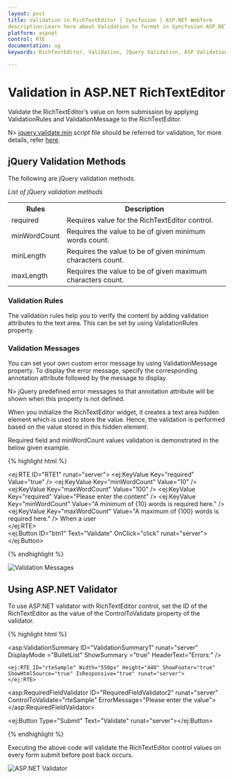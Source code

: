 ```yaml
---
layout: post
title: Validation in RichTextEditor | Syncfusion | ASP.NET Webform
description:Learn here about Validation to format in Syncfusion ASP.NET RichTextEditor control its element and more
platform: aspnet
control: RTE
documentation: ug
keywords: RichTextEditor, Validation, JQuery Validation, ASP Validation

---
```


# Validation in ASP.NET RichTextEditor

Validate the RichTextEditor’s value on form submission by applying ValidationRules and ValidationMessage to the RichTextEditor.

N> [jquery.validate.min](https://cdn.syncfusion.com/js/assets/external/jquery.validate.min.js) script file should be referred for validation, for more details, refer [here](https://jqueryvalidation.org/documentation/).

## jQuery Validation Methods

The following are jQuery validation methods.

_List of jQuery validation methods_

<table>
<tr>
<th>
Rules</th><th>
Description</th></tr>
<tr>
<td>
required</td><td>
 Requires value for the RichTextEditor control.</td></tr>
<tr>
<td>
minWordCount</td><td>
 Requires the value to be of given minimum words count.</td></tr>
<tr>
<td>
minLength</td><td>
 Requires the value to be of given minimum characters count.</td></tr>
<tr>
<td>
maxLength</td><td>
 Requires the value to be of given maximum characters count.</td></tr>
</table>

### Validation Rules

The validation rules help you to verify the content by adding validation attributes to the text area. This can be set by using ValidationRules property.


### Validation Messages 

You can set your own custom error message by using ValidationMessage property. To display the error message, specify the corresponding annotation attribute followed by the message to display.


N> jQuery predefined error messages to that annotation attribute will be shown when this property is not defined. 


When you initialize the RichTextEditor widget, it creates a text area hidden element which is used to store the value. Hence, the validation is performed based on the value stored in this hidden element.

Required field and minWordCount values validation is demonstrated in the below given example.

{% highlight html %}

<ej:RTE ID="RTE1"  runat="server">
    <ValidationRule>
        <ej:KeyValue Key="required" Value="true" />
        <ej:KeyValue Key="minWordCount" Value="10" />
        <ej:KeyValue Key="maxWordCount" Value="100" />
    </ValidationRule>
    <ValidationMessage >
        <ej:KeyValue Key="required" Value="Please enter the content" />
        <ej:KeyValue Key="minWordCount" Value="A minimum of {10} words is required here." />
        <ej:KeyValue Key="maxWordCount" Value="A maximum of {100} words is required here." />
    </ValidationMessage>
    <RTEContent>
        When a user          
    </RTEContent>
</ej:RTE>
<br />
<ej:Button ID="btn1" Text="Validate" OnClick="click" runat="server"> </ej:Button>
   
{% endhighlight %}

![Validation Messages](Additional_images/Validation.jpg)

## Using ASP.NET Validator

To use ASP.NET validator with RichTextEditor control, set the ID of the RichTextEditor as the value of the ControlToValidate property of the validator.

{% highlight html %}

<asp:ValidationSummary ID="ValidationSummary1" runat="server" 
    DisplayMode ="BulletList" ShowSummary ="true" HeaderText="Errors:" />

    <ej:RTE ID="rteSample" Width="550px" Height="440" ShowFooter="true" ShowHtmlSource="true" IsResponsive="true" runat="server">
    </ej:RTE>

<asp:RequiredFieldValidator ID="RequiredFieldValidator2"
    runat="server" ControlToValidate="rteSample"
    ErrorMessage="Please enter the value">
    </asp:RequiredFieldValidator>

<ej:Button Type="Submit" Text="Validate" runat="server"></ej:Button>
    <br />

{% endhighlight %}

Executing the above code will validate the RichTextEditor control values on every form submit before post back occurs.

![ASP.NET Validator](Additional_images/ValidatorASP.png)